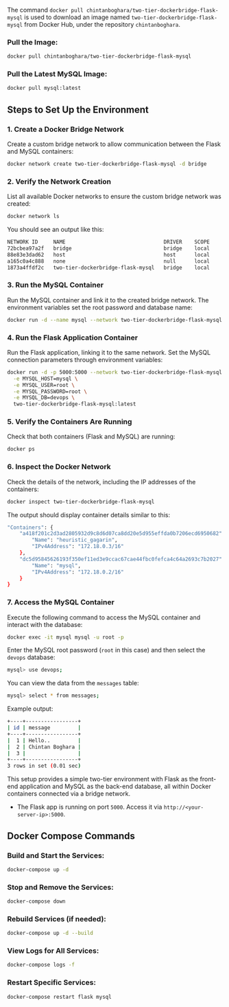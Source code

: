 The command `docker pull chintanboghara/two-tier-dockerbridge-flask-mysql` is used to download an image named `two-tier-dockerbridge-flask-mysql` from Docker Hub, under the repository `chintanboghara`.

### **Pull the Image**:
```bash
docker pull chintanboghara/two-tier-dockerbridge-flask-mysql
```
### **Pull the Latest MySQL Image**:
```bash
docker pull mysql:latest
```

## Steps to Set Up the Environment

### 1. Create a Docker Bridge Network

Create a custom bridge network to allow communication between the Flask and MySQL containers:

```bash
docker network create two-tier-dockerbridge-flask-mysql -d bridge
```

### 2. Verify the Network Creation

List all available Docker networks to ensure the custom bridge network was created:

```bash
docker network ls
```

You should see an output like this:

```bash
NETWORK ID     NAME                                DRIVER    SCOPE
72bcbea97a2f   bridge                              bridge    local 
88e83e3dad62   host                                host      local 
a165c0a4c888   none                                null      local 
1873a4ffdf2c   two-tier-dockerbridge-flask-mysql   bridge    local
```

### 3. Run the MySQL Container

Run the MySQL container and link it to the created bridge network. The environment variables set the root password and database name:

```bash
docker run -d --name mysql --network two-tier-dockerbridge-flask-mysql -e MYSQL_ROOT_PASSWORD=root -e MYSQL_DATABASE=devops mysql:latest
```

### 4. Run the Flask Application Container

Run the Flask application, linking it to the same network. Set the MySQL connection parameters through environment variables:

```bash
docker run -d -p 5000:5000 --network two-tier-dockerbridge-flask-mysql \
  -e MYSQL_HOST=mysql \
  -e MYSQL_USER=root \
  -e MYSQL_PASSWORD=root \
  -e MYSQL_DB=devops \
  two-tier-dockerbridge-flask-mysql:latest
```

### 5. Verify the Containers Are Running

Check that both containers (Flask and MySQL) are running:

```bash
docker ps
```

### 6. Inspect the Docker Network

Check the details of the network, including the IP addresses of the containers:

```bash
docker inspect two-tier-dockerbridge-flask-mysql
```

The output should display container details similar to this:

```bash
"Containers": {
    "a418f201c2d3ad2805932d9c8d6d07ca8dd20e5d955effda0b7206ecd6950682": {
        "Name": "heuristic_gagarin",
        "IPv4Address": "172.18.0.3/16"
    },
    "dc5d95845626193f350ef11ed3e9ccac67cae44fbc0fefca4c64a2693c7b2027": {
        "Name": "mysql",
        "IPv4Address": "172.18.0.2/16"
    }
}
```

### 7. Access the MySQL Container

Execute the following command to access the MySQL container and interact with the database:

```bash
docker exec -it mysql mysql -u root -p
```

Enter the MySQL root password (`root` in this case) and then select the `devops` database:

```bash
mysql> use devops;
```

You can view the data from the `messages` table:

```bash
mysql> select * from messages;
```

Example output:

```bash
+----+-----------------+
| id | message         |
+----+-----------------+
|  1 | Hello..         |
|  2 | Chintan Boghara |
|  3 |                 |
+----+-----------------+
3 rows in set (0.01 sec)
```

This setup provides a simple two-tier environment with Flask as the front-end application and MySQL as the back-end database, all within Docker containers connected via a bridge network.

- The Flask app is running on port `5000`. Access it via `http://<your-server-ip>:5000`.

## **Docker Compose Commands**

### Build and Start the Services:

```bash
docker-compose up -d
```

### Stop and Remove the Services:

```bash
docker-compose down
```

### Rebuild Services (if needed):

```bash
docker-compose up -d --build
```

### View Logs for All Services:

```bash
docker-compose logs -f
```

### Restart Specific Services:

```bash
docker-compose restart flask mysql
```
